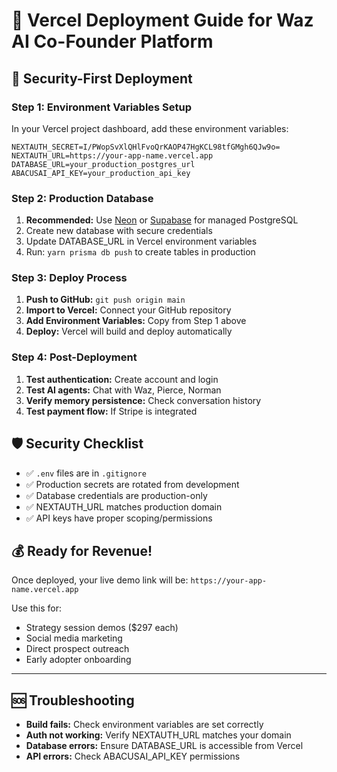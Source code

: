 
# 🚀 Vercel Deployment Guide for Waz AI Co-Founder Platform

## 🔐 Security-First Deployment

### Step 1: Environment Variables Setup
In your Vercel project dashboard, add these environment variables:

```
NEXTAUTH_SECRET=I/PWopSvXlQHlFvoQrKAOP47HgKCL98tfGMgh6QJw9o=
NEXTAUTH_URL=https://your-app-name.vercel.app
DATABASE_URL=your_production_postgres_url
ABACUSAI_API_KEY=your_production_api_key
```

### Step 2: Production Database
1. **Recommended:** Use [Neon](https://neon.tech) or [Supabase](https://supabase.com) for managed PostgreSQL
2. Create new database with secure credentials
3. Update DATABASE_URL in Vercel environment variables
4. Run: `yarn prisma db push` to create tables in production

### Step 3: Deploy Process
1. **Push to GitHub:** `git push origin main`
2. **Import to Vercel:** Connect your GitHub repository
3. **Add Environment Variables:** Copy from Step 1 above
4. **Deploy:** Vercel will build and deploy automatically

### Step 4: Post-Deployment
1. **Test authentication:** Create account and login
2. **Test AI agents:** Chat with Waz, Pierce, Norman
3. **Verify memory persistence:** Check conversation history
4. **Test payment flow:** If Stripe is integrated

## 🛡️ Security Checklist
- ✅ `.env` files are in `.gitignore`
- ✅ Production secrets are rotated from development
- ✅ Database credentials are production-only
- ✅ NEXTAUTH_URL matches production domain
- ✅ API keys have proper scoping/permissions

## 💰 Ready for Revenue!
Once deployed, your live demo link will be:
`https://your-app-name.vercel.app`

Use this for:
- Strategy session demos ($297 each)
- Social media marketing
- Direct prospect outreach
- Early adopter onboarding

---

## 🆘 Troubleshooting
- **Build fails:** Check environment variables are set correctly
- **Auth not working:** Verify NEXTAUTH_URL matches your domain
- **Database errors:** Ensure DATABASE_URL is accessible from Vercel
- **API errors:** Check ABACUSAI_API_KEY permissions
